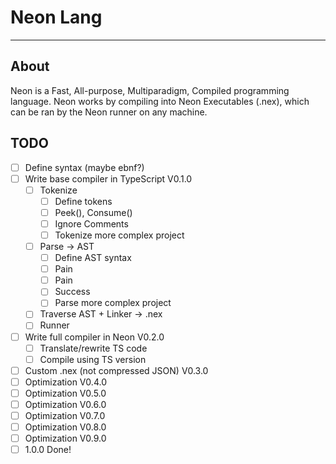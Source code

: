 # Neon Lang
---

## About
Neon is a Fast, All-purpose, Multiparadigm, Compiled programming language. 
Neon works by compiling into Neon Executables (.nex), which can be ran by the Neon runner on any machine.

## TODO
- [ ] Define syntax (maybe ebnf?)
- [ ] Write base compiler in TypeScript V0.1.0
  - [ ] Tokenize
    - [ ] Define tokens
    - [ ] Peek(), Consume()
    - [ ] Ignore Comments
    - [ ] Tokenize more complex project
  - [ ] Parse -> AST
    - [ ] Define AST syntax
    - [ ] Pain
    - [ ] Pain
    - [ ] Success
    - [ ] Parse more complex project
  - [ ] Traverse AST + Linker -> .nex
  - [ ] Runner
- [ ] Write full compiler in Neon V0.2.0
  - [ ] Translate/rewrite TS code
  - [ ] Compile using TS version
- [ ] Custom .nex (not compressed JSON) V0.3.0
- [ ] Optimization V0.4.0
- [ ] Optimization V0.5.0
- [ ] Optimization V0.6.0
- [ ] Optimization V0.7.0
- [ ] Optimization V0.8.0
- [ ] Optimization V0.9.0
- [ ] 1.0.0 Done!
